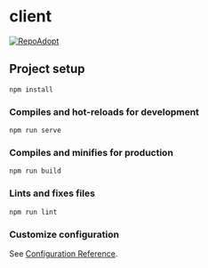 # client

[![RepoAdopt](https://circleci.com/gh/RepoAdopt/client/tree/develop.svg?style=shield)](https://circleci.com/gh/RepoAdopt/client)

## Project setup

```
npm install
```

### Compiles and hot-reloads for development

```
npm run serve
```

### Compiles and minifies for production

```
npm run build
```

### Lints and fixes files

```
npm run lint
```

### Customize configuration

See [Configuration Reference](https://cli.vuejs.org/config/).
